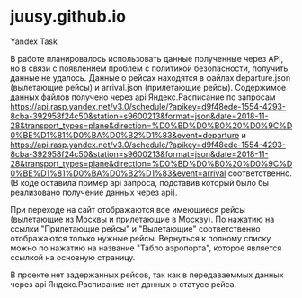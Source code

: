 # juusy.github.io
Yandex Task

В работе планировалось использовать данные полученные через API, но в связи с появлением проблем с политикой безопасности, получить данные не удалось. 
Данные о рейсах находятся в файлах departure.json (вылетающие рейсы) и arrival.json (прилетающие рейсы). Содержимое данных файлов получено через api Яндекс.Расписание по запросам https://api.rasp.yandex.net/v3.0/schedule/?apikey=d9f48ede-1554-4293-8cba-392958f24c50&station=s9600213&format=json&date=2018-11-28&transport_types=plane&direction=%D0%BD%D0%B0%20%D0%9C%D0%BE%D1%81%D0%BA%D0%B2%D1%83&event=departure и https://api.rasp.yandex.net/v3.0/schedule/?apikey=d9f48ede-1554-4293-8cba-392958f24c50&station=s9600213&format=json&date=2018-11-28&transport_types=plane&direction=%D0%BD%D0%B0%20%D0%9C%D0%BE%D1%81%D0%BA%D0%B2%D1%83&event=arrival соответственно. (В коде оставила пример api запроса, подставив который было бы реализовано получение данных через api).

При переходе на сайт отображаются все имеющиеся рейсы (вылетающие из Москвы и прилетающие в Москву). По нажатию на ссылки "Прилетающие рейсы" и "Вылетающие" соответственно отображаются только нужные рейсы. Вернуться к полному списку можно по нажатию на название "Табло аэропорта", которое является ссылкой на основную страницу.

В проекте нет задержанных рейсов, так как в передаваеммых данных через api Яндекс.Расписание нет данных о статусе рейса.
